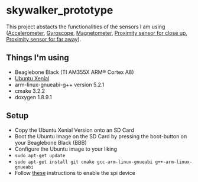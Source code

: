 # skywalker_prototype
This project abstacts the functionalities of the sensors I am using ([Accelerometer](http://www.st.com/web/en/resource/technical/document/datasheet/DM00040962.pdf  "ST Sensor"), [Gyroscope](http://www.st.com/web/en/resource/technical/document/datasheet/DM00060659.pdf  "ST Sensor"), [Magnetometer](http://www.st.com/web/en/resource/technical/document/datasheet/DM00075867.pdf  "ST Sensor"), [Proximity sensor for close up](http://media.digikey.com/pdf/Data%20Sheets/Sharp%20PDFs/GP2Y0A41SK0F_Spec.pdf  "Sharp Sensor"), [Proximity sensor for far away](http://media.digikey.com/pdf/Data%20Sheets/Sharp%20PDFs/GP2Y0A60SZxF.pdf  "Sharp Sensor")).

## Things I'm using
* Beaglebone Black (TI AM355X ARM® Cortex A8)
* [Ubuntu Xenial](https://rcn-ee.com/rootfs/2016-03-11/elinux/ubuntu-xenial-console-armhf-2016-03-11.tar.xz  "Ubuntu Xenial")
* arm-linux-gnueabi-g++ version 5.2.1
* cmake 3.2.2
* doxygen 1.8.9.1

## Setup
* Copy the Ubuntu Xenial Version onto an SD Card
* Boot the Ubuntu image on the SD Card by pressing the boot-button on your Beaglebone Black (BBB)
* Configure the Ubuntu image to your liking
* ```sudo apt-get update```
* ```sudo apt-get install git cmake gcc-arm-linux-gnueabi g++-arm-linux-gnueabi```
* Follow [these](http://elinux.org/BeagleBone_Black_Enable_SPIDEV#SPI0  "spi device") instructions to enable the spi device
